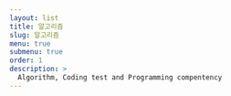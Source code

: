```yaml
---
layout: list
title: 알고리즘
slug: 알고리즘
menu: true
submenu: true
order: 1
description: >
  Algorithm, Coding test and Programming compentency
---
```

